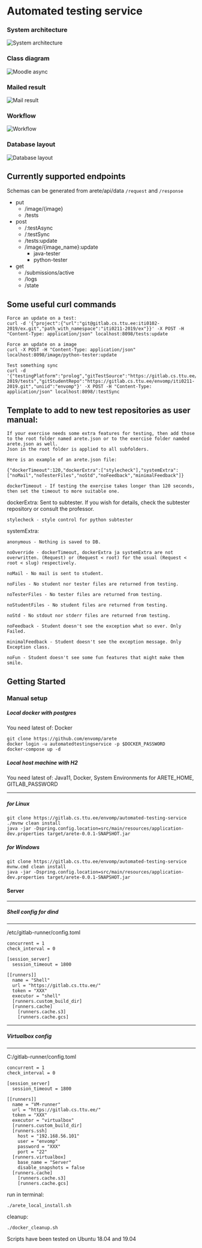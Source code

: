 # Automated testing service

### System architecture

![System architecture](pictures/architecture.png)

### Class diagram

![Moodle async](pictures/AsyncMoodle.png)

### Mailed result 

![Mail result](pictures/result.png)

### Workflow

![Workflow](pictures/workflow.png)

### Database layout

![Database layout](pictures/DBLayout.png)


Currently supported endpoints
----

Schemas can be generated from arete/api/data ```/request``` and ```/response```

* put
    * /image/{image}
    * /tests
* post
    * /:testAsync
    * /:testSync
    * /tests:update
    * /image/{image_name}:update
        * java-tester
        * python-tester
* get
    * /submissions/active
    * /logs
    * /state


Some useful curl commands
----
```shell script
Force an update on a test:
curl -d '{"project":{"url":"git@gitlab.cs.ttu.ee:iti0102-2019/ex.git","path_with_namespace":"iti0211-2019/ex"}}' -X POST -H "Content-Type: application/json" localhost:8098/tests:update

Force an update on a image
curl -X POST -H "Content-Type: application/json" localhost:8098/image/python-tester:update

Test something sync
curl -d '{"testingPlatform":"prolog","gitTestSource":"https://gitlab.cs.ttu.ee/iti0211-2019/tests","gitStudentRepo":"https://gitlab.cs.ttu.ee/envomp/iti0211-2019.git","uniid":"envomp"}' -X POST -H "Content-Type: application/json" localhost:8098/:testSync
```

Template to add to new test repositories as user manual:
----

````
If your exercise needs some extra features for testing, then add those to the root folder named arete.json or to the exercise folder namded arete.json as well.
Json in the root folder is applied to all subfolders.

Here is an example of an arete.json file:

{"dockerTimeout":120,"dockerExtra":["stylecheck"],"systemExtra":["noMail","noTesterFiles","noStd","noFeedback","minimalFeedback"]}
````

````
dockerTimeout - If testing the exercise takes longer than 120 seconds, then set the timeout to more suitable one.
````

dockerExtra: Sent to subtester. If you wish for details, check the subtester repository or consult the professor.

````
stylecheck - style control for python subtester
````

systemExtra:

````
anonymous - Nothing is saved to DB.

noOverride - dockerTimeout, dockerExtra ja systemExtra are not overwritten. (Request) or (Request < root) for the usual (Request < root < slug) respectively.

noMail - No mail is sent to student.

noFiles - No student nor tester files are returned from testing.

noTesterFiles - No tester files are returned from testing.

noStudentFiles - No student files are returned from testing.

noStd - No stdout nor stderr files are returned from testing.

noFeedback - Student doesn't see the exception what so ever. Only Failed.

minimalFeedback - Student doesn't see the exception message. Only Exception class.

noFun - Student doesn't see some fun features that might make them smile.
````


Getting Started
----

### Manual setup

##### Local docker with postgres ####

You need latest of: Docker

```shell script
git clone https://github.com/envomp/arete
docker login -u automatedtestingservice -p $DOCKER_PASSWORD
docker-compose up -d
```

##### Local host machine with H2 ####
You need latest of: Java11, Docker, System Environments for ARETE_HOME, GITLAB_PASSWORD
___
##### for Linux
```shell script
git clone https://gitlab.cs.ttu.ee/envomp/automated-testing-service
./mvnw clean install
java -jar -Dspring.config.location=src/main/resources/application-dev.properties target/arete-0.0.1-SNAPSHOT.jar
```

##### for Windows

```shell script
git clone https://gitlab.cs.ttu.ee/envomp/automated-testing-service
mvnw.cmd clean install
java -jar -Dspring.config.location=src/main/resources/application-dev.properties target/arete-0.0.1-SNAPSHOT.jar
```

#### Server
___
##### Shell config for dind

___
/etc/gitlab-runner/config.toml
```shell script
concurrent = 1
check_interval = 0

[session_server]
  session_timeout = 1800

[[runners]]
  name = "Shell"
  url = "https://gitlab.cs.ttu.ee/"
  token = "XXX"
  executor = "shell"
  [runners.custom_build_dir]
  [runners.cache]
    [runners.cache.s3]
    [runners.cache.gcs]
```
___
##### Virtualbox config

___
C:/gitlab-runner/config.toml
```shell script
concurrent = 1
check_interval = 0

[session_server]
  session_timeout = 1800

[[runners]]
  name = "VM-runner"
  url = "https://gitlab.cs.ttu.ee/"
  token = "XXX"
  executor = "virtualbox"
  [runners.custom_build_dir]
  [runners.ssh]
    host = "192.168.56.101"
    user = "envomp"
    password = "XXX"
    port = "22"
  [runners.virtualbox]
    base_name = "Server"
    disable_snapshots = false
  [runners.cache]
    [runners.cache.s3]
    [runners.cache.gcs]
```

run in terminal:
```shell script
./arete_local_install.sh
```

cleanup:
```shell script
./docker_cleanup.sh
```

Scripts have been tested on Ubuntu 18.04 and 19.04

